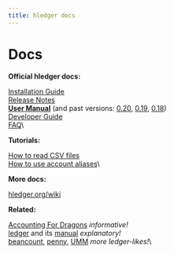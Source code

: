 ```yaml
---
title: hledger docs
---
```


# Docs

**Official hledger docs:**

[Installation Guide](INSTALL.html)\
[Release Notes](NEWS.html)\
**[User Manual](MANUAL.html)** (and past versions:
[0.20](0.20/MANUAL.html),
[0.19](0.19/MANUAL.html),
[0.18](0.18/MANUAL.html))\
[Developer Guide](DEVELOP.html)\
[FAQ](FAQ.html)\


**Tutorials:**

[How to read CSV files](CSV.html)\
[How to use account aliases](ALIASES.html)\


**More docs:**

[hledger.org/wiki](http://hledger.org/wiki)

**Related:**

[Accounting For Dragons](http://podcastle.org/2009/10/09/pc-miniature-38-accounting-for-dragons) *informative!*\
[ledger](http://ledger-cli.org) and its [manual](http://ledger-cli.org/3.0/doc/ledger3.html) *explanatory!*\
[beancount](http://furius.ca/beancount/),
[penny](https://github.com/massysett/penny),
[UMM](http://hackage.haskell.org/package/UMM)
*more ledger-likes!*\


